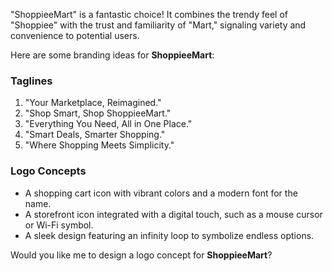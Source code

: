 "ShoppieeMart" is a fantastic choice! It combines the trendy feel of "Shoppiee" with the trust and familiarity of "Mart," signaling variety and convenience to potential users.  

Here are some branding ideas for **ShoppieeMart**:  

### Taglines  
1. "Your Marketplace, Reimagined."  
2. "Shop Smart, Shop ShoppieeMart."  
3. "Everything You Need, All in One Place."  
4. "Smart Deals, Smarter Shopping."  
5. "Where Shopping Meets Simplicity."  

### Logo Concepts  
- A shopping cart icon with vibrant colors and a modern font for the name.  
- A storefront icon integrated with a digital touch, such as a mouse cursor or Wi-Fi symbol.  
- A sleek design featuring an infinity loop to symbolize endless options.  

Would you like me to design a logo concept for **ShoppieeMart**?